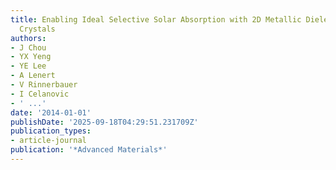 ```yaml
---
title: Enabling Ideal Selective Solar Absorption with 2D Metallic Dielectric Photonic
  Crystals
authors:
- J Chou
- YX Yeng
- YE Lee
- A Lenert
- V Rinnerbauer
- I Celanovic
- ' ...'
date: '2014-01-01'
publishDate: '2025-09-18T04:29:51.231709Z'
publication_types:
- article-journal
publication: '*Advanced Materials*'
---
```

